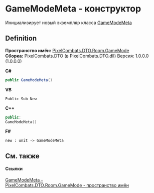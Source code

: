 # GameModeMeta - конструктор


Инициализирует новый экземпляр класса <a href="8cfb61fb-9136-66d6-4652-00bca13fbf61">GameModeMeta</a>



## Definition
**Пространство имён:** <a href="4d3fbb36-c354-8f6e-a905-e9536bb5c956">PixelCombats.DTO.Room.GameMode</a>  
**Сборка:** PixelCombats.DTO (в PixelCombats.DTO.dll) Версия: 1.0.0.0 (1.0.0.0)

**C#**
``` C#
public GameModeMeta()
```
**VB**
``` VB
Public Sub New
```
**C++**
``` C++
public:
GameModeMeta()
```
**F#**
``` F#
new : unit -> GameModeMeta
```



## См. также


#### Ссылки
<a href="8cfb61fb-9136-66d6-4652-00bca13fbf61">GameModeMeta - </a>  
<a href="4d3fbb36-c354-8f6e-a905-e9536bb5c956">PixelCombats.DTO.Room.GameMode - пространство имён</a>  
